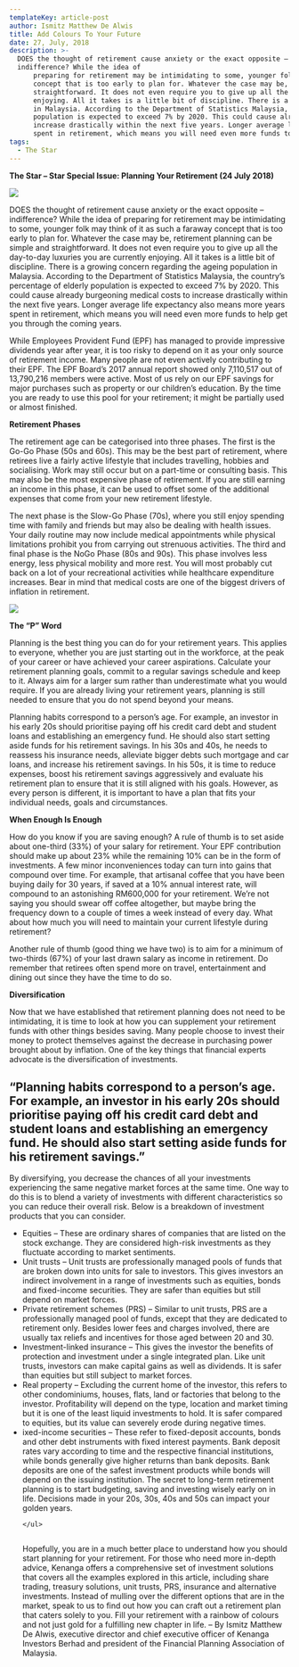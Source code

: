 ```yaml
---
templateKey: article-post
author: Ismitz Matthew De Alwis
title: Add Colours To Your Future
date: 27, July, 2018
description: >-
  DOES the thought of retirement cause anxiety or the exact opposite –
  indifference? While the idea of
      preparing for retirement may be intimidating to some, younger folk may think of it as such a faraway
      concept that is too early to plan for. Whatever the case may be, retirement planning can be simple and
      straightforward. It does not even require you to give up all the day-to-day luxuries you are currently
      enjoying. All it takes is a little bit of discipline. There is a growing concern regarding the ageing population
      in Malaysia. According to the Department of Statistics Malaysia, the country’s percentage of elderly
      population is expected to exceed 7% by 2020. This could cause already burgeoning medical costs to
      increase drastically within the next five years. Longer average life expectancy also means more years
      spent in retirement, which means you will need even more funds to help get you through the coming years.
tags:
  - The Star
---
```

**The Star – Star Special Issue: Planning Your Retirement (24 July 2018)**</h2>

![](/img/2018-07-27-the-star-add-colours-to-your-future-1.png)

<p>DOES the thought of retirement cause anxiety or the exact opposite – indifference? While the idea of
    preparing for retirement may be intimidating to some, younger folk may think of it as such a faraway
    concept that is too early to plan for. Whatever the case may be, retirement planning can be simple and
    straightforward. It does not even require you to give up all the day-to-day luxuries you are currently
    enjoying. All it takes is a little bit of discipline. There is a growing concern regarding the ageing population
    in Malaysia. According to the Department of Statistics Malaysia, the country’s percentage of elderly
    population is expected to exceed 7% by 2020. This could cause already burgeoning medical costs to
    increase drastically within the next five years. Longer average life expectancy also means more years
    spent in retirement, which means you will need even more funds to help get you through the coming years. </p>

<p>While Employees Provident Fund (EPF) has managed to provide impressive dividends year after year, it is
    too risky to depend on it as your only source of retirement income. Many people are not even actively
    contributing to their EPF. The EPF Board’s 2017 annual report showed only 7,110,517 out of 13,790,216 members were active. Most of us rely on our EPF savings for major purchases such as property or our
    children’s education. By the time you are ready to use this pool for your retirement; it might be partially
    used or almost finished.</p>

**Retirement Phases** 
</h3>

<p>The retirement age can be categorised into three phases. The first is the Go-Go Phase (50s and 60s). This
    may be the best part of retirement, where retirees live a fairly active lifestyle that includes travelling,
    hobbies and socialising. Work may still occur but on a part-time or consulting basis. This may also be the
    most expensive phase of retirement. If you are still earning an income in this phase, it can be used to offset
    some of the additional expenses that come from your new retirement lifestyle.</p>

<p>The next phase is the Slow-Go Phase (70s), where you still enjoy spending time with family and friends but
    may also be dealing with health issues. Your daily routine may now include medical appointments while
    physical limitations prohibit you from carrying out strenuous activities. The third and final phase is the NoGo Phase (80s and 90s). This phase involves less energy, less physical mobility and more rest. You will
    most probably cut back on a lot of your recreational activities while healthcare expenditure increases. Bear
    in mind that medical costs are one of the biggest drivers of inflation in retirement.</p>

![](/img/2018-07-27-the-star-add-colours-to-your-future-2.png)

**The “P” Word</h3>**

<p>Planning is the best thing you can do for your retirement years. This applies to everyone,
    whether you are just starting out in the workforce, at the peak of your career or have
    achieved your career aspirations. Calculate your retirement planning goals, commit to
    a regular savings schedule and keep to it. Always aim for a larger sum rather than
    underestimate what you would require. If you are already living your retirement
    years, planning is still needed to ensure that you do not spend beyond your
    means.</p>

<p>Planning habits correspond to a person’s age. For example, an investor in his
    early 20s should prioritise paying off his credit card debt and student loans and
    establishing an emergency fund. He should also start setting aside funds for his
    retirement savings. In his 30s and 40s, he needs to reassess his insurance
    needs, alleviate bigger debts such mortgage and car loans, and increase his
    retirement savings. In his 50s, it is time to reduce expenses, boost his retirement
    savings aggressively and evaluate his retirement plan to ensure that it is still
    aligned with his goals. However, as every person is different, it is important to
    have a plan that fits your individual needs, goals and circumstances. </p>

**When Enough Is Enough </h3>**

<p>How do you know if you are saving enough? A rule of thumb is to set aside about
    one-third (33%) of your salary for retirement. Your EPF contribution should make up about 23% while the
    remaining 10% can be in the form of investments. A few minor inconveniences today can turn into gains
    that compound over time. For example, that artisanal coffee that you have been buying daily for 30 years, if
    saved at a 10% annual interest rate, will compound to an astonishing RM600,000 for your retirement.
    We’re not saying you should swear off coffee altogether, but maybe bring the frequency down to a couple
    of times a week instead of every day. What about how much you will need to maintain your current lifestyle
    during retirement?</p>

<p>Another rule of thumb (good thing we have two) is to aim for a minimum of two-thirds (67%) of your last
    drawn salary as income in retirement. Do remember that retirees often spend more on travel, entertainment
    and dining out since they have the time to do so.</p>

**Diversification</h3>**

<p>Now that we have established that retirement planning does not need to be intimidating, it is time to look at
    how you can supplement your retirement funds with other things besides saving. Many people choose to
    invest their money to protect themselves against the
    decrease in purchasing power brought about by inflation.
    One of the key things that financial experts advocate is the
    diversification of investments.</p>

<h2>“Planning habits correspond to a
    person’s age. For example, an
    investor in his early 20s should
    prioritise paying off his credit card
    debt and student loans and
    establishing an emergency fund.
    He should also start setting aside
    funds for his retirement savings.”</h2>

<p>By diversifying, you decrease the chances of all your
    investments experiencing the same negative market forces
    at the same time. One way to do this is to blend a variety of
    investments with different characteristics so you can reduce
    their overall risk. Below is a breakdown of investment
    products that you can consider.</p>

<ul>
    <li>Equities – These are ordinary shares of companies
        that are listed on the stock exchange. They are considered high-risk investments as they fluctuate
        according to market sentiments.</li>
    <li>Unit trusts – Unit trusts are professionally managed pools of funds that are broken down into units
        for sale to investors. This gives investors an indirect involvement in a range of investments such as
        equities, bonds and fixed-income securities. They are safer than equities but still depend on market
        forces.</li>
    <li>Private retirement schemes (PRS) – Similar to unit trusts, PRS are a professionally managed
        pool of funds, except that they are dedicated to retirement only. Besides lower fees and charges
        involved, there are usually tax reliefs and incentives for those aged between 20 and 30.</li>
    <li>Investment-linked insurance – This gives the investor the benefits of protection and investment
        under a single integrated plan. Like unit trusts, investors can make capital gains as well as
        dividends. It is safer than equities but still subject to market forces.</li>
    <li>Real property – Excluding the current home of the investor, this refers to other condominiums,
        houses, flats, land or factories that belong to the investor. Profitability will depend on the type,
        location and market timing but it is one of the least liquid investments to hold. It is safer compared
        to equities, but its value can severely erode during negative times.</li>
    <li>ixed-income securities – These refer to fixed-deposit accounts, bonds and other debt
        instruments with fixed interest payments. Bank deposit rates vary according to time and the
        respective financial institutions, while bonds generally give higher returns than bank deposits. Bank
        deposits are one of the safest investment products while bonds will depend on the issuing
        institution. The secret to long-term retirement planning is to start budgeting, saving and investing
        wisely early on in life. Decisions made in your 20s, 30s, 40s and 50s can impact your golden years.</li>
    
    </ul>

```

```

<p>Hopefully, you are in a much better place to understand how you should start planning for your retirement.
    For those who need more in-depth advice, Kenanga offers a comprehensive set of investment solutions
    that covers all the examples explored in this article, including share trading, treasury solutions, unit trusts,
    PRS, insurance and alternative investments. Instead of mulling over the different options that are in the
    market, speak to us to find out how you can craft out a retirement plan that caters solely to you. Fill your
    retirement with a rainbow of colours and not just gold for a fulfilling new chapter in life. – By Ismitz
    Matthew De Alwis, executive director and chief executive officer of Kenanga Investors Berhad and
    president of the Financial Planning Association of Malaysia. 
    </p>